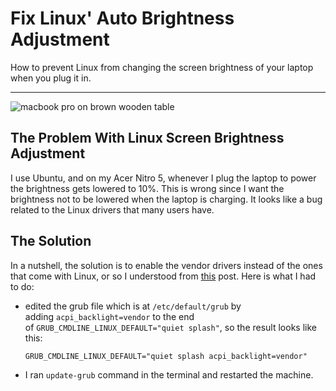 # Fix Linux' Auto Brightness Adjustment

How to prevent Linux from changing the screen brightness of your laptop when you plug it in.

---

![macbook pro on brown wooden table](https://images.unsplash.com/photo-1599299009482-3b5326fc52e4?crop=entropy&cs=tinysrgb&fit=max&fm=jpg&ixid=Mnw5MDg0MHwwfDF8c2VhcmNofDF8fExhcHRvcCUyMGxpbnV4fGVufDB8fHx8MTY1MjAzNDgwMg&ixlib=rb-1.2.1&q=80&w=1080 "Vinayak Sharma")

## The Problem With Linux Screen Brightness Adjustment

I use Ubuntu, and on my Acer Nitro 5, whenever I plug the laptop to power the brightness gets lowered to 10%. This is wrong since I want the brightness not to be lowered when the laptop is charging. It looks like a bug related to the Linux drivers that many users have.

## The Solution

In a nutshell, the solution is to enable the vendor drivers instead of the ones that come with Linux, or so I understood from [this](https://www.debugpoint.com/2016/10/2-ways-fix-laptop-brightness-problem-ubuntu-linux/) post. Here is what I had to do:

- edited the grub file which is at `/etc/default/grub` by adding `acpi_backlight=vendor` to the end of `GRUB_CMDLINE_LINUX_DEFAULT="quiet splash"`, so the result looks like this:
  
  ```
  GRUB_CMDLINE_LINUX_DEFAULT="quiet splash acpi_backlight=vendor"
  ```

-  I ran `update-grub` command in the terminal and restarted the machine.
